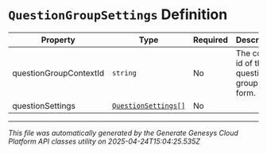 # `QuestionGroupSettings` Definition

| Property | Type | Required | Description |
|----------|------|----------|-------------|
| questionGroupContextId | `string` | No | The context id of the question group in the form. |
| questionSettings | [`QuestionSettings[]`](questionsettings-definition.md) | No |  |

---

*This file was automatically generated by the Generate Genesys Cloud Platform API classes utility on 2025-04-24T15:04:25.535Z*